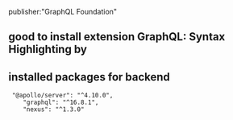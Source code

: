 publisher:"GraphQL Foundation"

## good to install extension GraphQL: Syntax Highlighting by

## installed packages for backend

```
 "@apollo/server": "^4.10.0",
    "graphql": "^16.8.1",
    "nexus": "^1.3.0"
```

